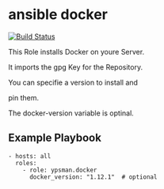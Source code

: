 ansible docker
==============
[![Build Status](https://travis-ci.org/ypsman/ansible-docker.svg?branch=master)](https://travis-ci.org/ypsman/ansible-docker)

This Role installs Docker on youre Server.

It imports the gpg Key for the Repository.

You can specifie a version to install and

pin them.

The docker-version variable is optinal.

Example Playbook
----------------

    - hosts: all
      roles:
        - role: ypsman.docker
          docker_version: "1.12.1"  # optional
